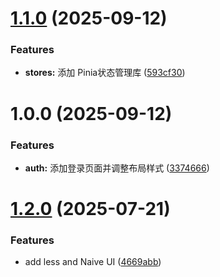 # [1.1.0](https://github.com/YoungerYang-Y/oneself-ui/compare/v1.0.0...v1.1.0) (2025-09-12)


### Features

* **stores:** 添加 Pinia状态管理库 ([593cf30](https://github.com/YoungerYang-Y/oneself-ui/commit/593cf30b70b0f42c8583ae4256d6aa5603d72181))

# 1.0.0 (2025-09-12)


### Features

* **auth:** 添加登录页面并调整布局样式 ([3374666](https://github.com/YoungerYang-Y/oneself-ui/commit/337466638c813ea5a83832c1f6bf77657dcdc630))

# [1.2.0](https://github.com/YoungerYang-Y/vue3-ts-template/compare/v1.1.1...v1.2.0) (2025-07-21)


### Features

* add less and Naive UI ([4669abb](https://github.com/YoungerYang-Y/vue3-ts-template/commit/4669abb7b0bb78172367d0249178817b457807ec))
